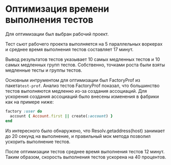 # Оптимизация времени выполнения тестов

Для оптимизации был выбран рабочий проект.

Тест сьют рабочего проекта выполняется на 5 параллельных воркерах и 
среднее время выполнения тестов составляет 17 минут.

Вывод результатов тестов указывает 10 самых медленных тестов и 10 самых медленных групп тестов.
Собственно, точками роста были взяты медленные тесты и группы тестов.

Основным интрументом для оптимизации был FactoryProf из пакета`test-prof`.
Анализ тестов FactoryProf показал, что большинство тестов выполняются медленно из-за создания ассоциаций.
Для ускорения создания ассоциаций было внесены изменения в фабрики как на примере ниже:
```ruby
factory :user do
  account { Account.first || create(:account) }
end
```
Из интересного было обнаружено, что Resolv.getaddress(host) занимает до 20 секунд на выполнение, 
и правильный мок метода позволил ускорить выполнение тестов.

После оптимизации тестов среднее время выполнения тестов 12 минут. 
Таким образом, скорость выполнения тестов ускорена на 40 процентов.